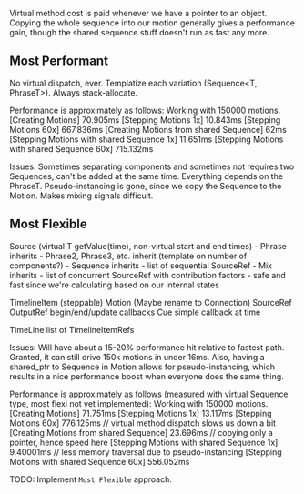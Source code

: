 Virtual method cost is paid whenever we have a pointer to an object.
Copying the whole sequence into our motion generally gives a performance gain, though the shared sequence stuff doesn't run as fast any more.

## Most Performant

No virtual dispatch, ever.
Templatize each variation (Sequence<T, PhraseT>).
Always stack-allocate.

Performance is approximately as follows:
Working with 150000 motions.
[Creating Motions]                                70.905ms
[Stepping Motions 1x]                             10.843ms
[Stepping Motions 60x]                            667.836ms
[Creating Motions from shared Sequence]           62ms
[Stepping Motions with shared Sequence 1x]        11.651ms
[Stepping Motions with shared Sequence 60x]       715.132ms

Issues:
Sometimes separating components and sometimes not requires two Sequences, can't be added at the same time.
Everything depends on the PhraseT.
Pseudo-instancing is gone, since we copy the Sequence to the Motion.
Makes mixing signals difficult.

## Most Flexible

Source<T> (virtual T getValue(time), non-virtual start and end times)
	- Phrase inherits
		- Phrase2, Phrase3, etc. inherit (template on number of components?)
	- Sequence inherits
		- list of sequential SourceRef<T>
	- Mix inherits
		- list of concurrent SourceRef<T> with contribution factors
	- safe and fast since we're calculating based on our internal states

TimelineItem (steppable)
	Motion (Maybe rename to Connection)
		SourceRef<T>
		OutputRef<T>
		begin/end/update callbacks
	Cue
		simple callback at time

TimeLine
	list of TimelineItemRefs

Issues:
Will have about a 15-20% performance hit relative to fastest path.
Granted, it can still drive 150k motions in under 16ms.
Also, having a shared_ptr to Sequence in Motion allows for pseudo-instancing,
which results in a nice performance boost when everyone does the same thing.

Performance is approximately as follows (measured with virtual Sequence type, most flexi not yet implemented):
Working with 150000 motions.
[Creating Motions]                                71.751ms
[Stepping Motions 1x]                             13.117ms
[Stepping Motions 60x]                            776.125ms		// virtual method dispatch slows us down a bit
[Creating Motions from shared Sequence]           23.696ms		// copying only a pointer, hence speed here
[Stepping Motions with shared Sequence 1x]        9.40001ms		// less memory traversal due to pseudo-instancing
[Stepping Motions with shared Sequence 60x]       556.052ms

TODO:
Implement `Most Flexible` approach.
